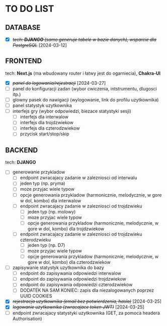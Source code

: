 # TO DO LIST

## DATABASE

* [X] ~~*tech: **DJANGO** (samo generuje tabele w bazie danych), wsparcie dla PostgreSQL*~~ [2024-03-12]

## FRONTEND

tech: **Next.js** (ma wbudowany router i łatwy jest do ogarniecia), **Chakra-UI**

* [X] ~~*panel do logowania/rejestracji*~~ [2024-03-27]
* [ ] panel do konfiguracji zadan (wybor cwiczenia, intstrumentu, dlugosci itp.)
* [ ]  glowny pasek do nawigacji (wylogowanie, link do profilu uzytkownika)
* [ ] panel statystyk uzytkownika
* [ ] interfejs gry (wybor odpowiedzi, biezace statystyki sesji)
  * [ ] interfejs dla interwalow
  * [ ] interfejs dla trojdzwiekow
  * [ ] interfejs dla czterodzwiekow
  * [ ] przycisk start/stop/skip

## BACKEND

tech: **DJANGO**

* [ ] generowanie przykladow
  * [ ]  endpoint zwracajacy zadanie w zalezniosci od interwalu
    * [ ]  jeden typ (np. pryma)
    * [ ]  moze przyjac wiele typow
    * [ ] opcje generowania przykladow (harmonicznie, melodycznie, w gore w dol, kombo) dla interwalow
  * [ ] endpoint zwracajacy zadanie w zalezniosci od trojdzwieku
    * [ ] jeden typ (np. molowy)
    * [ ] moze przyjac wiele typow
    * [ ] opcje generowania przykladow (harmonicznie, melodycznie, w gore w dol, kombo) dla trojdzwiekow
  * [ ] endpoint zwracajacy zadanie w zalezniosci od trojdzwieku czterodzwieku
    * [ ] jeden typ (np. D7)
    * [ ]  moze przyjac wiele typow
    * [ ]  opcje generowania przykladow (harmonicznie, melodycznie, w gore w dol, kombo) dla czterodzwiekow
* [ ] zapisywanie statystyk uzytkownika do bazy
  * [ ] endpoint do zapisywania odpowiedzi interwalow
  * [ ] endpoint do zapisywania odpowiedzi trojdzwiekow
  * [ ] endpoint do zapisywania odpowiedzi czterodzwiekow
  * [ ] DODATEK NA SAM KONIEC: zapis dla niezalogowanych poprzez UUID COOKIES
* [X] ~~*rejestracja uzytkownika (email bez potwierdzenia, haslo)*~~ [2024-03-25]
* [X] ~~*logowanie uzytkownika (zwracajace token JWT)*~~ [2024-03-25]
* [ ] endpoint zwracajacy statystyki uzytkownika (GET, za pomoca headera Authorisation)
